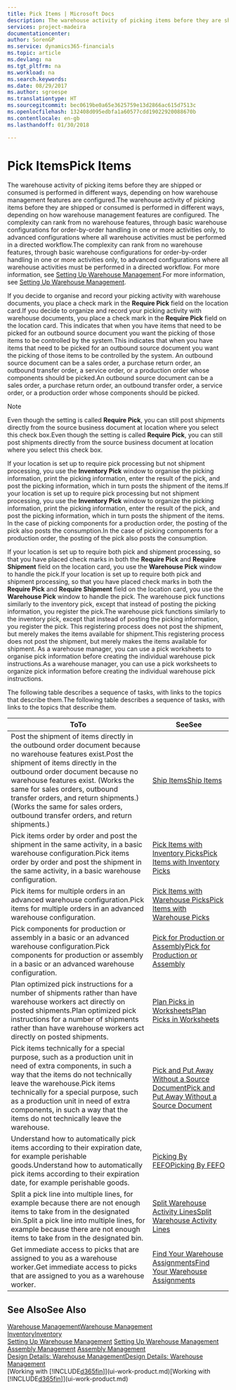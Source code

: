 ```yaml
---
title: Pick Items | Microsoft Docs
description: The warehouse activity of picking items before they are shipped or consumed is performed in different ways, depending on how warehouse management features are configured. The [setup](../configure-warehouse-processes.md) complexity can rank from no warehouse features, through basic warehouse configurations for order-by-order handling in one or more activities only, to advanced configurations where all warehouse activities must be performed in a directed workflow.
services: project-madeira
documentationcenter: 
author: SorenGP
ms.service: dynamics365-financials
ms.topic: article
ms.devlang: na
ms.tgt_pltfrm: na
ms.workload: na
ms.search.keywords: 
ms.date: 08/29/2017
ms.author: sgroespe
ms.translationtype: HT
ms.sourcegitcommit: bec0619be0a65e3625759e13d2866ac615d7513c
ms.openlocfilehash: 132408d095edbfa1a60577cdd19022920088670b
ms.contentlocale: en-gb
ms.lasthandoff: 01/30/2018

---
```

# <a name="pick-items"></a><span data-ttu-id="08072-104">Pick Items</span><span class="sxs-lookup"><span data-stu-id="08072-104">Pick Items</span></span>
<span data-ttu-id="08072-105">The warehouse activity of picking items before they are shipped or consumed is performed in different ways, depending on how warehouse management features are configured.</span><span class="sxs-lookup"><span data-stu-id="08072-105">The warehouse activity of picking items before they are shipped or consumed is performed in different ways, depending on how warehouse management features are configured.</span></span> <span data-ttu-id="08072-106">The complexity can rank from no warehouse features, through basic warehouse configurations for order-by-order handling in one or more activities only, to advanced configurations where all warehouse activities must be performed in a directed workflow.</span><span class="sxs-lookup"><span data-stu-id="08072-106">The complexity can rank from no warehouse features, through basic warehouse configurations for order-by-order handling in one or more activities only, to advanced configurations where all warehouse activities must be performed in a directed workflow.</span></span> <span data-ttu-id="08072-107">For more information, see [Setting Up Warehouse Management](warehouse-setup-warehouse.md).</span><span class="sxs-lookup"><span data-stu-id="08072-107">For more information, see [Setting Up Warehouse Management](warehouse-setup-warehouse.md).</span></span>

<span data-ttu-id="08072-108">If you decide to organise and record your picking activity with warehouse documents, you place a check mark in the **Require Pick** field on the location card.</span><span class="sxs-lookup"><span data-stu-id="08072-108">If you decide to organize and record your picking activity with warehouse documents, you place a check mark in the **Require Pick** field on the location card.</span></span> <span data-ttu-id="08072-109">This indicates that when you have items that need to be picked for an outbound source document you want the picking of those items to be controlled by the system.</span><span class="sxs-lookup"><span data-stu-id="08072-109">This indicates that when you have items that need to be picked for an outbound source document you want the picking of those items to be controlled by the system.</span></span> <span data-ttu-id="08072-110">An outbound source document can be a sales order, a purchase return order, an outbound transfer order, a service order, or a production order whose components should be picked.</span><span class="sxs-lookup"><span data-stu-id="08072-110">An outbound source document can be a sales order, a purchase return order, an outbound transfer order, a service order, or a production order whose components should be picked.</span></span>

> [!NOTE]
> <span data-ttu-id="08072-111">Even though the setting is called **Require Pick**, you can still post shipments directly from the source business document at location where you select this check box.</span><span class="sxs-lookup"><span data-stu-id="08072-111">Even though the setting is called **Require Pick**, you can still post shipments directly from the source business document at location where you select this check box.</span></span>

<span data-ttu-id="08072-112">If your location is set up to require pick processing but not shipment processing, you use the **Inventory Pick** window to organise the picking information, print the picking information, enter the result of the pick, and post the picking information, which in turn posts the shipment of the items.</span><span class="sxs-lookup"><span data-stu-id="08072-112">If your location is set up to require pick processing but not shipment processing, you use the **Inventory Pick** window to organize the picking information, print the picking information, enter the result of the pick, and post the picking information, which in turn posts the shipment of the items.</span></span> <span data-ttu-id="08072-113">In the case of picking components for a production order, the posting of the pick also posts the consumption.</span><span class="sxs-lookup"><span data-stu-id="08072-113">In the case of picking components for a production order, the posting of the pick also posts the consumption.</span></span>

<span data-ttu-id="08072-114">If your location is set up to require both pick and shipment processing, so that you have placed check marks in both the **Require Pick** and **Require Shipment** field on the location card, you use the **Warehouse Pick** window to handle the pick.</span><span class="sxs-lookup"><span data-stu-id="08072-114">If your location is set up to require both pick and shipment processing, so that you have placed check marks in both the **Require Pick** and **Require Shipment** field on the location card, you use the **Warehouse Pick** window to handle the pick.</span></span> <span data-ttu-id="08072-115">The warehouse pick functions similarly to the inventory pick, except that instead of posting the picking information, you register the pick.</span><span class="sxs-lookup"><span data-stu-id="08072-115">The warehouse pick functions similarly to the inventory pick, except that instead of posting the picking information, you register the pick.</span></span> <span data-ttu-id="08072-116">This registering process does not post the shipment, but merely makes the items available for shipment.</span><span class="sxs-lookup"><span data-stu-id="08072-116">This registering process does not post the shipment, but merely makes the items available for shipment.</span></span> <span data-ttu-id="08072-117">As a warehouse manager, you can use a pick worksheets to organise pick information before creating the individual warehouse pick instructions.</span><span class="sxs-lookup"><span data-stu-id="08072-117">As a warehouse manager, you can use a pick worksheets to organize pick information before creating the individual warehouse pick instructions.</span></span>

<span data-ttu-id="08072-118">The following table describes a sequence of tasks, with links to the topics that describe them.</span><span class="sxs-lookup"><span data-stu-id="08072-118">The following table describes a sequence of tasks, with links to the topics that describe them.</span></span>   

|<span data-ttu-id="08072-119">**To**</span><span class="sxs-lookup"><span data-stu-id="08072-119">**To**</span></span>|<span data-ttu-id="08072-120">**See**</span><span class="sxs-lookup"><span data-stu-id="08072-120">**See**</span></span>|
|------------|-------------|  
|<span data-ttu-id="08072-121">Post the shipment of items directly in the outbound order document because no warehouse features exist.</span><span class="sxs-lookup"><span data-stu-id="08072-121">Post the shipment of items directly in the outbound order document because no warehouse features exist.</span></span> <span data-ttu-id="08072-122">(Works the same for sales orders, outbound transfer orders, and return shipments.)</span><span class="sxs-lookup"><span data-stu-id="08072-122">(Works the same for sales orders, outbound transfer orders, and return shipments.)</span></span>|[<span data-ttu-id="08072-123">Ship Items</span><span class="sxs-lookup"><span data-stu-id="08072-123">Ship Items</span></span>](warehouse-how-ship-items.md)|  
|<span data-ttu-id="08072-124">Pick items order by order and post the shipment in the same activity, in a basic warehouse configuration.</span><span class="sxs-lookup"><span data-stu-id="08072-124">Pick items order by order and post the shipment in the same activity, in a basic warehouse configuration.</span></span>|[<span data-ttu-id="08072-125">Pick Items with Inventory Picks</span><span class="sxs-lookup"><span data-stu-id="08072-125">Pick Items with Inventory Picks</span></span>](warehouse-how-to-pick-items-with-inventory-picks.md)|
|<span data-ttu-id="08072-126">Pick items for multiple orders in an advanced warehouse configuration.</span><span class="sxs-lookup"><span data-stu-id="08072-126">Pick items for multiple orders in an advanced warehouse configuration.</span></span>|[<span data-ttu-id="08072-127">Pick Items with Warehouse Picks</span><span class="sxs-lookup"><span data-stu-id="08072-127">Pick Items with Warehouse Picks</span></span>](warehouse-how-to-pick-items-for-warehouse-shipment.md)|  
|<span data-ttu-id="08072-128">Pick components for production or assembly in a basic or an advanced warehouse configuration.</span><span class="sxs-lookup"><span data-stu-id="08072-128">Pick components for production or assembly in a basic or an advanced warehouse configuration.</span></span>|[<span data-ttu-id="08072-129">Pick for Production or Assembly</span><span class="sxs-lookup"><span data-stu-id="08072-129">Pick for Production or Assembly</span></span>](warehouse-how-to-pick-for-production.md)|  
|<span data-ttu-id="08072-130">Plan optimized pick instructions for a number of shipments rather than have warehouse workers act directly on posted shipments.</span><span class="sxs-lookup"><span data-stu-id="08072-130">Plan optimized pick instructions for a number of shipments rather than have warehouse workers act directly on posted shipments.</span></span>|[<span data-ttu-id="08072-131">Plan Picks in Worksheets</span><span class="sxs-lookup"><span data-stu-id="08072-131">Plan Picks in Worksheets</span></span>](warehouse-how-to-plan-picks-in-worksheets.md)|  
|<span data-ttu-id="08072-132">Pick items technically for a special purpose, such as a production unit in need of extra components, in such a way that the items do not technically leave the warehouse.</span><span class="sxs-lookup"><span data-stu-id="08072-132">Pick items technically for a special purpose, such as a production unit in need of extra components, in such a way that the items do not technically leave the warehouse.</span></span>|[<span data-ttu-id="08072-133">Pick and Put Away Without a Source Document</span><span class="sxs-lookup"><span data-stu-id="08072-133">Pick and Put Away Without a Source Document</span></span>](warehouse-how-to-create-put-aways-from-internal-put-aways.md)|
|<span data-ttu-id="08072-134">Understand how to automatically pick items according to their expiration date, for example perishable goods.</span><span class="sxs-lookup"><span data-stu-id="08072-134">Understand how to automatically pick items according to their expiration date, for example perishable goods.</span></span>|[<span data-ttu-id="08072-135">Picking By FEFO</span><span class="sxs-lookup"><span data-stu-id="08072-135">Picking By FEFO</span></span>](warehouse-picking-by-fefo.md)|
|<span data-ttu-id="08072-136">Split a pick line into multiple lines, for example because there are not enough items to take from in the designated bin.</span><span class="sxs-lookup"><span data-stu-id="08072-136">Split a pick line into multiple lines, for example because there are not enough items to take from in the designated bin.</span></span>|[<span data-ttu-id="08072-137">Split Warehouse Activity Lines</span><span class="sxs-lookup"><span data-stu-id="08072-137">Split Warehouse Activity Lines</span></span>](warehouse-how-to-split-warehouse-activity-lines.md)|
|<span data-ttu-id="08072-138">Get immediate access to picks that are assigned to you as a warehouse worker.</span><span class="sxs-lookup"><span data-stu-id="08072-138">Get immediate access to picks that are assigned to you as a warehouse worker.</span></span>|[<span data-ttu-id="08072-139">Find Your Warehouse Assignments</span><span class="sxs-lookup"><span data-stu-id="08072-139">Find Your Warehouse Assignments</span></span>](warehouse-how-to-find-your-warehouse-assignments.md)|  

## <a name="see-also"></a><span data-ttu-id="08072-140">See Also</span><span class="sxs-lookup"><span data-stu-id="08072-140">See Also</span></span>  
[<span data-ttu-id="08072-141">Warehouse Management</span><span class="sxs-lookup"><span data-stu-id="08072-141">Warehouse Management</span></span>](warehouse-manage-warehouse.md)  
[<span data-ttu-id="08072-142">Inventory</span><span class="sxs-lookup"><span data-stu-id="08072-142">Inventory</span></span>](inventory-manage-inventory.md)  
<span data-ttu-id="08072-143">[Setting Up Warehouse Management](warehouse-setup-warehouse.md)   </span><span class="sxs-lookup"><span data-stu-id="08072-143">[Setting Up Warehouse Management](warehouse-setup-warehouse.md)   </span></span>  
<span data-ttu-id="08072-144">[Assembly Management](assembly-assemble-items.md)  </span><span class="sxs-lookup"><span data-stu-id="08072-144">[Assembly Management](assembly-assemble-items.md)  </span></span>  
[<span data-ttu-id="08072-145">Design Details: Warehouse Management</span><span class="sxs-lookup"><span data-stu-id="08072-145">Design Details: Warehouse Management</span></span>](design-details-warehouse-management.md)  
<span data-ttu-id="08072-146">[Working with [!INCLUDE[d365fin](includes/d365fin_md.md)]](ui-work-product.md)</span><span class="sxs-lookup"><span data-stu-id="08072-146">[Working with [!INCLUDE[d365fin](includes/d365fin_md.md)]](ui-work-product.md)</span></span>

